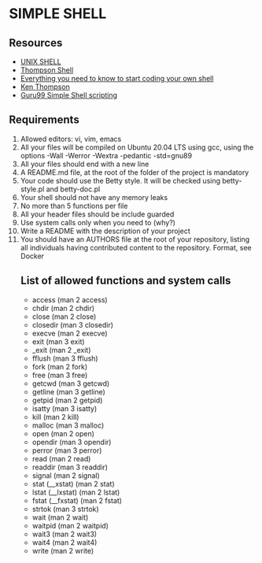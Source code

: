 <h1>SIMPLE SHELL</h1>


<div><h2>Resources</h2><ul>
<li> <a href="https://en.wikipedia.org/wiki/Unix_shell">UNIX SHELL</a>
<li> <a href="https://en.wikipedia.org/wiki/Thompson_shell">Thompson Shell</a>
<li> <a href="https://alx-intranet.hbtn.io/concepts/64">Everything you need to know to start coding your own shell</a>
<li> <a href="https://en.wikipedia.org/wiki/Ken_Thompson">Ken Thompson</a>
<li> <a href="https://www.guru99.com/introduction-to-shell-scripting.html&ved=2ahUKEwid4a3E97L4AhVFSxoKHZIzBSMQo7QBegQICRAB&usg=AOvVaw2dgknJpebgfp6Py2iUlCsM">Guru99 Simple Shell scripting</a>
</ul></div>

<div><h2>Requirements</h2>
<p><ol>
<li> Allowed editors: vi, vim, emacs
<li> All your files will be compiled on Ubuntu 20.04 LTS using gcc, using the options -Wall -Werror -Wextra -pedantic -std=gnu89
<li> All your files should end with a new line
<li> A README.md file, at the root of the folder of the project is mandatory
<li> Your code should use the Betty style. It will be checked using betty-style.pl and betty-doc.pl
<li> Your shell should not have any memory leaks
<li> No more than 5 functions per file
<li> All your header files should be include guarded
<li> Use system calls only when you need to (why?)
<li> Write a README with the description of your project
<li> You should have an AUTHORS file at the root of your repository, listing all individuals having contributed content to the repository. Format, see Docker</div>
<ol></p>

<div>
<h2>List of allowed functions and system calls</h2>
<ul>
<li>access (man 2 access)
<li>chdir (man 2 chdir)
<li>close (man 2 close)
<li>closedir (man 3 closedir)
<li>execve (man 2 execve)
<li>exit (man 3 exit)
<li>_exit (man 2 _exit)
<li>fflush (man 3 fflush)
<li>fork (man 2 fork)
<li>free (man 3 free)
<li>getcwd (man 3 getcwd)
<li>getline (man 3 getline)
<li>getpid (man 2 getpid)
<li>isatty (man 3 isatty)
<li>kill (man 2 kill)
<li>malloc (man 3 malloc)
<li>open (man 2 open)
<li>opendir (man 3 opendir)
<li>perror (man 3 perror)
<li>read (man 2 read)
<li>readdir (man 3 readdir)
<li>signal (man 2 signal)
<li>stat (__xstat) (man 2 stat)
<li>lstat (__lxstat) (man 2 lstat)
<li>fstat (__fxstat) (man 2 fstat)
<li>strtok (man 3 strtok)
<li>wait (man 2 wait)
<li>waitpid (man 2 waitpid)
<li>wait3 (man 2 wait3)
<li>wait4 (man 2 wait4)
<li>write (man 2 write)</ul></div>

<div></div>

<div></div>

<div></div>

<div></div>
